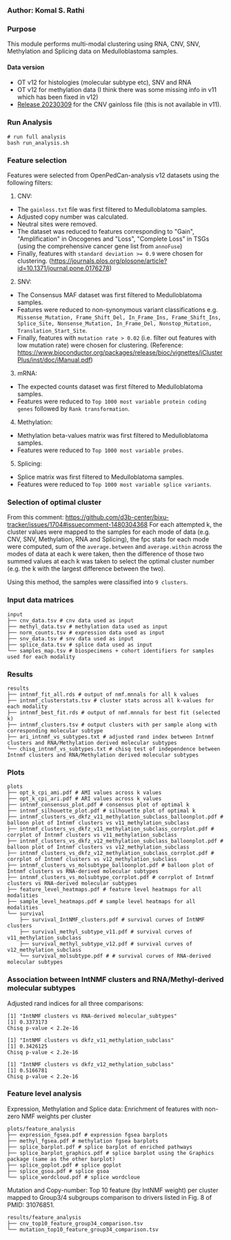 ### Author: Komal S. Rathi

### Purpose

This module performs multi-modal clustering using RNA, CNV, SNV, Methylation and Splicing data on Medulloblastoma samples. 

#### Data version

- OT v12 for histologies (molecular subtype etc), SNV and RNA
- OT v12 for methylation data (I think there was some missing info in v11 which has been fixed in v12)
- [Release 20230309](https://cavatica.sbgenomics.com/u/d3b-bixu-ops/monthly-release-data/files/#q?path=20230309_release) for the CNV gainloss file (this is not available in v11).

### Run Analysis

```
# run full analysis
bash run_analysis.sh
```

### Feature selection

Features were selected from OpenPedCan-analysis v12 datasets using the following filters:

1) CNV:

- The `gainloss.txt` file was first filtered to Medulloblatoma samples.
- Adjusted copy number was calculated. 
- Neutral sites were removed.
- The dataset was reduced to features corresponding to "Gain", "Amplification" in Oncogenes and "Loss", "Complete Loss" in TSGs (using the comprehensive cancer gene list from `annoFuse`)
- Finally, features with `standard deviation >= 0.9` were chosen for clustering. (https://journals.plos.org/plosone/article?id=10.1371/journal.pone.0176278)

2) SNV:

- The Consensus MAF dataset was first filtered to Medulloblatoma samples.
- Features were reduced to non-synonymous variant classifications e.g. `Missense_Mutation, Frame_Shift_Del, In_Frame_Ins, Frame_Shift_Ins, Splice_Site, Nonsense_Mutation, In_Frame_Del, Nonstop_Mutation, Translation_Start_Site`. 
- Finally, features with `mutation rate > 0.02` (i.e. filter out features with low mutation rate) were chosen for clustering. (Reference: https://www.bioconductor.org/packages/release/bioc/vignettes/iClusterPlus/inst/doc/iManual.pdf)

3) mRNA: 

- The expected counts dataset was first filtered to Medulloblatoma samples. 
- Features were reduced to `Top 1000 most variable protein coding genes` followed by `Rank transformation`.

4) Methylation:

- Methylation beta-values matrix was first filtered to Medulloblatoma samples. 
- Features were reduced to `Top 1000 most variable probes`.

5) Splicing:

- Splice matrix was first filtered to Medulloblatoma samples. 
- Features were reduced to `Top 1000 most variable splice variants`.

### Selection of optimal cluster

From this comment: https://github.com/d3b-center/bixu-tracker/issues/1704#issuecomment-1480304368
For each attempted k, the cluster values were mapped to the samples for each mode of data (e.g. CNV, SNV, Methylation, RNA and Splicing), the fpc stats for each mode were computed, sum of the `average.between` and `average.within` across the modes of data at each k were taken, then the difference of those two summed values at each k was taken to select the optimal cluster number (e.g. the k with the largest difference between the two).

Using this method, the samples were classified into `9 clusters`.

### Input data matrices

```
input
├── cnv_data.tsv # cnv data used as input
├── methyl_data.tsv # methylation data used as input
├── norm_counts.tsv # expression data used as input
├── snv_data.tsv # snv data used as input
├── splice_data.tsv # splice data used as input
└── samples_map.tsv # biospecimens + cohort identifiers for samples used for each modality 

```

### Results

```
results
├── intnmf_fit_all.rds # output of nmf.mnnals for all k values
├── intnmf_clusterstats.tsv # cluster stats across all k-values for each modality
├── intnmf_best_fit.rds # output of nmf.mnnals for best fit (selected k)
├── intnmf_clusters.tsv # output clusters with per sample along with corresponding molecular subtype
├── ari_intnmf_vs_subtypes.txt # adjusted rand index between Intnmf clusters and RNA/Methylation derived molecular subtypes
└── chisq_intnmf_vs_subtypes.txt # chisq test of independence between Intnmf clusters and RNA/Methylation derived molecular subtypes
```

### Plots

```
plots
├── opt_k_cpi_ami.pdf # AMI values across k values
├── opt_k_cpi_ari.pdf # ARI values across k values
├── intnmf_consensus_plot.pdf # consensus plot of optimal k
├── intnmf_silhouette_plot.pdf # silhouette plot of optimal k
├── intnmf_clusters_vs_dkfz_v11_methylation_subclass_balloonplot.pdf # balloon plot of Intnmf clusters vs v11_methylation_subclass
├── intnmf_clusters_vs_dkfz_v11_methylation_subclass_corrplot.pdf # corrplot of Intnmf clusters vs v11_methylation_subclass
├── intnmf_clusters_vs_dkfz_v12_methylation_subclass_balloonplot.pdf # balloon plot of Intnmf clusters vs v12_methylation_subclass
├── intnmf_clusters_vs_dkfz_v12_methylation_subclass_corrplot.pdf # corrplot of Intnmf clusters vs v12_methylation_subclass
├── intnmf_clusters_vs_molsubtype_balloonplot.pdf # balloon plot of Intnmf clusters vs RNA-derived molecular subtypes
├── intnmf_clusters_vs_molsubtype_corrplot.pdf # corrplot of Intnmf clusters vs RNA-derived molecular subtypes
├── feature_level_heatmaps.pdf # feature level heatmaps for all modalities
├── sample_level_heatmaps.pdf # sample level heatmaps for all modalities
└── survival
    ├── survival_IntNMF_clusters.pdf # survival curves of IntNMF clusters
    ├── survival_methyl_subtype_v11.pdf # survival curves of v11_methylation_subclass
    ├── survival_methyl_subtype_v12.pdf # survival curves of v12_methylation_subclass
    └── survival_molsubtype.pdf # # survival curves of RNA-derived molecular subtypes
```

### Association between IntNMF clusters and RNA/Methyl-derived molecular subtypes

Adjusted rand indices for all three comparisons:

```
[1] "IntNMF clusters vs RNA-derived molecular_subtypes"
[1] 0.3373173
Chisq p-value < 2.2e-16

[1] "IntNMF clusters vs dkfz_v11_methylation_subclass"
[1] 0.3426125
Chisq p-value < 2.2e-16

[1] "IntNMF clusters vs dkfz_v12_methylation_subclass"
[1] 0.5166781
Chisq p-value < 2.2e-16
```

### Feature level analysis

Expression, Methylation and Splice data: Enrichment of features with non-zero NMF weights per cluster

```
plots/feature_analysis
├── expression_fgsea.pdf # expression fgsea barplots
├── methyl_fgsea.pdf # methylation fgsea barplots
├── splice_barplot.pdf # splice barplot of enriched pathways
├── splice_barplot_graphics.pdf # splice barplot using the Graphics package (same as the other barplot)
├── splice_goplot.pdf # splice goplot
├── splice_gsoa.pdf # splice gsoa
└── splice_wordcloud.pdf # splice wordcloue
```

Mutation and Copy-number: Top 10 feature (by IntNMF weight) per cluster mapped to Group3/4 subgroups comparison to drivers listed in Fig. 8 of PMID: 31076851. 

```
results/feature_analysis
├── cnv_top10_feature_group34_comparison.tsv
└── mutation_top10_feature_group34_comparison.tsv
```
